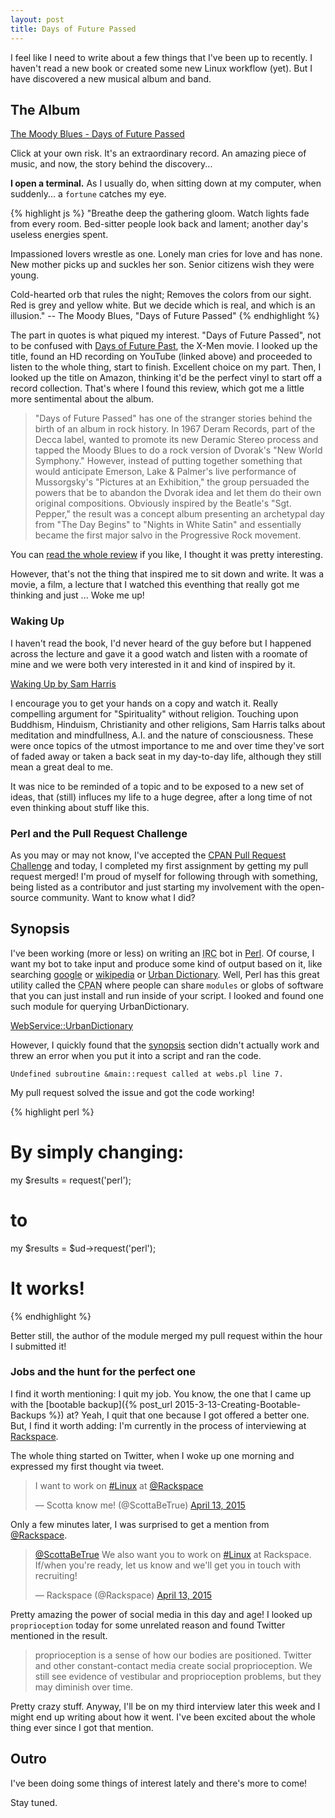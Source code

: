 ```yaml
---
layout: post
title: Days of Future Passed
---
```


I feel like I need to write about a few things that I've been up to recently. I haven't read a new book or created some new Linux workflow (yet). But I have discovered a new musical album and band. 

## The Album 

[The Moody Blues - Days of Future Passed](https://www.youtube.com/watch?v=2y_9hwW1eV0&feature=youtu.be&t=1s)

Click at your own risk. It's an extraordinary record. An amazing piece of music, and now, the story behind the discovery...

<strong>I open a terminal.</strong> As I usually do, when sitting down at my computer, when suddenly... a `fortune` catches my eye. 

{% highlight js %}
"Breathe deep the gathering gloom.
Watch lights fade from every room.
Bed-sitter people look back and lament;
another day's useless energies spent.

Impassioned lovers wrestle as one.
Lonely man cries for love and has none.
New mother picks up and suckles her son.
Senior citizens wish they were young.

Cold-hearted orb that rules the night;
Removes the colors from our sight.
Red is grey and yellow white.
But we decide which is real, and which is an illusion."
                -- The Moody Blues, "Days of Future Passed"
{% endhighlight %}

The part in quotes is what piqued my interest. "Days of Future Passed", not to be confused with [Days of Future Past](https://itunes.apple.com/us/movie/x-men-days-of-future-past/id867914892), the X-Men movie. I looked up the title, found an HD recording on YouTube (linked above) and proceeded to listen to the whole thing, start to finish. Excellent choice on my part. Then, I looked up the title on Amazon, thinking it'd be the perfect vinyl to start off a record collection. That's where I found this review, which got me a little more sentimental about the album.

>"Days of Future Passed" has one of the stranger stories behind the birth of an album in rock history. In 1967 Deram Records, part of the Decca label, wanted to promote its new Deramic Stereo process and tapped the Moody Blues to do a rock version of Dvorak's "New World Symphony." However, instead of putting together something that would anticipate Emerson, Lake & Palmer's live performance of Mussorgsky's "Pictures at an Exhibition," the group persuaded the powers that be to abandon the Dvorak idea and let them do their own original compositions. Obviously inspired by the Beatle's "Sgt. Pepper," the result was a concept album presenting an archetypal day from "The Day Begins" to "Nights in White Satin" and essentially became the first major salvo in the Progressive Rock movement.

You can [read the whole review](http://www.amazon.com/gp/customer-reviews/RKBTOZTK6J9LV/ref=cm_cr_pr_rvw_ttl?ie=UTF8&ASIN=B000063J2D) if you like, I thought it was pretty interesting.

However, that's not the thing that inspired me to sit down and write. It was a movie, a film, a lecture that I watched this eventhing that really got me thinking and just ... Woke me up!

### Waking Up

I haven't read the book, I'd never heard of the guy before but I happened across the lecture and gave it a good watch and listen with a roomate of mine and we were both very interested in it and kind of inspired by it.

[Waking Up by Sam Harris](https://vimeo.com/ondemand/wakingup)

I encourage you to get your hands on a copy and watch it. Really compelling argument for "Spirituality" without religion. Touching upon Buddhism, Hinduism, Christianity and other religions, Sam Harris talks about meditation and mindfullness, A.I. and the nature of consciousness. These were once topics of the utmost importance to me and over time they've sort of faded away or taken a back seat in my day-to-day life, although they still mean a great deal to me.

It was nice to be reminded of a topic and to be exposed to a new set of ideas, that (still) influces my life to a huge degree, after a long time of not even thinking about stuff like this.

### Perl and the Pull Request Challenge 

As you may or may not know, I've accepted the [CPAN Pull Request Challenge](http://cpan-prc.org) and today, I completed my first assignment by getting my pull request merged! I'm proud of myself for following through with something, being listed as a contributor and just starting my involvement with the open-source community. Want to know what I did?

## Synopsis

I've been working (more or less) on writing an <abbr title="Internet Relay Chat">IRC</abbr> bot in [Perl](http://perl.org). Of course, I want my bot to take input and produce some kind of output based on it, like searching [google](http://lmgtfy.com/?q=google) or [wikipedia](http://wikipedia.org) or [Urban Dictionary](http://urbandictionary.com). Well, Perl has this great utility called the <abbr title="Comprehensive Perl Archive Network">CPAN</abbr> where people can share `modules` or globs of software that you can just install and run inside of your script. I looked and found one such module for querying UrbanDictionary.

[WebService::UrbanDictionary](https://metacpan.org/pod/WebService::UrbanDictionary)

However, I quickly found that the [synopsis](https://metacpan.org/pod/WebService::UrbanDictionary#SYNOPSIS) section didn't actually work and threw an error when you put it into a script and ran the code.

`Undefined subroutine &main::request called at webs.pl line 7.`

My pull request solved the issue and got the code working!

{% highlight perl %}
# By simply changing:
my $results = request('perl');

# to
my $results = $ud->request('perl');
# It works!
{% endhighlight %}

Better still, the author of the module merged my pull request within the hour I submitted it!

### Jobs and the hunt for the perfect one

I find it worth mentioning: I quit my job. You know, the one that I came up with the [bootable backup]({% post_url 2015-3-13-Creating-Bootable-Backups %}) at? Yeah, I quit that one because I got offered a better one. But, I find it worth adding: I'm currently in the process of interviewing at [Rackspace](http://rackspace.com). 

The whole thing started on Twitter, when I woke up one morning and expressed my first thought via tweet.

<blockquote class="twitter-tweet" lang="en"><p>I want to work on <a href="https://twitter.com/hashtag/Linux?src=hash">#Linux</a> at <a href="https://twitter.com/Rackspace">@Rackspace</a></p>&mdash; Scotta know me! (@ScottaBeTrue) <a href="https://twitter.com/ScottaBeTrue/status/587620046521774080">April 13, 2015</a></blockquote> <script async src="//platform.twitter.com/widgets.js" charset="utf-8"></script>

Only a few minutes later, I was surprised to get a mention from [@Rackspace](https://twitter.com/Rackspace).

<blockquote class="twitter-tweet" lang="en"><p><a href="https://twitter.com/ScottaBeTrue">@ScottaBeTrue</a> We also want you to work on <a href="https://twitter.com/hashtag/Linux?src=hash">#Linux</a> at Rackspace. If/when you&#39;re ready, let us know and we&#39;ll get you in touch with recruiting!</p>&mdash; Rackspace (@Rackspace) <a href="https://twitter.com/Rackspace/status/587621173367713792">April 13, 2015</a></blockquote> <script async src="//platform.twitter.com/widgets.js" charset="utf-8"></script>

Pretty amazing the power of social media in this day and age! I looked up `proprioception` today for some unrelated reason and found Twitter mentioned in the result.

>proprioception is a sense of how our bodies are positioned. Twitter and other constant-contact media create social proprioception. We still see evidence of vestibular and proprioception problems, but they may diminish over time.

Pretty crazy stuff. Anyway, I'll be on my third interview later this week and I might end up writing about how it went. I've been excited about the whole thing ever since I got that mention.

## Outro

I've been doing some things of interest lately and there's more to come! 

Stay tuned.
